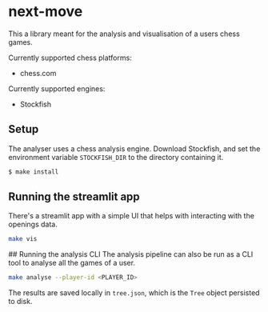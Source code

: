 # next-move

This a library meant for the analysis and visualisation of a users chess games.

Currently supported chess platforms:
* chess.com

 Currently supported engines:
* Stockfish

## Setup
The analyser uses a chess analysis engine. Download Stockfish, and set the environment variable `STOCKFISH_DIR` to the directory containing it.

```bash
$ make install
```

## Running the streamlit app

There's a streamlit app with a simple UI that helps with interacting with the openings data.

```bash
make vis
```

## Running the analysis CLI
The analysis pipeline can also be run as a CLI tool to analyse all the games of a user.

```bash
make analyse --player-id <PLAYER_ID>
```

The results are saved locally in `tree.json`, which is the `Tree` object persisted to disk.
